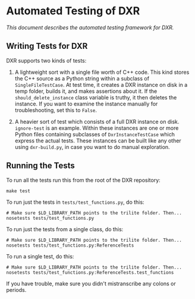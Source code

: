 Automated Testing of DXR
========================
_This document describes the automated testing framework for DXR._


Writing Tests for DXR
---------------------
DXR supports two kinds of tests:

1. A lightweight sort with a single file worth of C++ code. This kind stores
   the C++ source as a Python string within a subclass of `SingleFileTestCase`.
   At test time, it creates a DXR instance on disk in a temp folder, builds it,
   and makes assertions about it. If the `should_delete_instance` class
   variable is truthy, it then deletes the instance. If you want to examine the
   instance manually for troubleshooting, set this to `False`.

2. A heavier sort of test which consists of a full DXR instance on disk.
   `ignore-test` is an example. Within these instances are one or more Python
   files containing subclasses of `DxrInstanceTestCase` which express the
   actual tests. These instances can be built like any other using
   `dxr-build.py`, in case you want to do manual exploration.


Running the Tests
-----------------
To run all the tests run this from the root of the DXR repository:

    make test

To run just the tests in `tests/test_functions.py`, do this:

    # Make sure $LD_LIBRARY_PATH points to the trilite folder. Then...
    nosetests tests/test_functions.py

To run just the tests from a single class, do this:

    # Make sure $LD_LIBRARY_PATH points to the trilite folder. Then...
    nosetests tests/test_functions.py:ReferenceTests

To run a single test, do this:

    # Make sure $LD_LIBRARY_PATH points to the trilite folder. Then...
    nosetests tests/test_functions.py:ReferenceTests.test_functions

If you have trouble, make sure you didn't mistranscribe any colons or periods.
